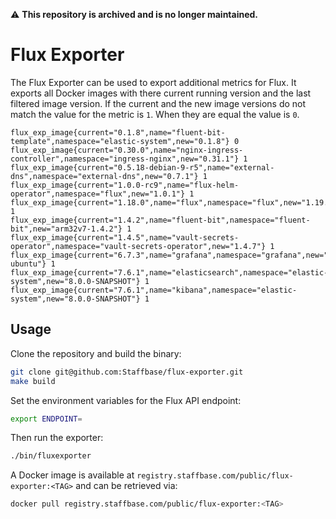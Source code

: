 ⚠️ **This repository is archived and is no longer maintained.**

# Flux Exporter

The Flux Exporter can be used to export additional metrics for Flux. It exports all Docker images with there current running version and the last filtered image version. If the current and the new image versions do not match the value for the metric is `1`. When they are equal the value is `0`.

```
flux_exp_image{current="0.1.8",name="fluent-bit-template",namespace="elastic-system",new="0.1.8"} 0
flux_exp_image{current="0.30.0",name="nginx-ingress-controller",namespace="ingress-nginx",new="0.31.1"} 1
flux_exp_image{current="0.5.18-debian-9-r5",name="external-dns",namespace="external-dns",new="0.7.1"} 1
flux_exp_image{current="1.0.0-rc9",name="flux-helm-operator",namespace="flux",new="1.0.1"} 1
flux_exp_image{current="1.18.0",name="flux",namespace="flux",new="1.19.0"} 1
flux_exp_image{current="1.4.2",name="fluent-bit",namespace="fluent-bit",new="arm32v7-1.4.2"} 1
flux_exp_image{current="1.4.5",name="vault-secrets-operator",namespace="vault-secrets-operator",new="1.4.7"} 1
flux_exp_image{current="6.7.3",name="grafana",namespace="grafana",new="master-ubuntu"} 1
flux_exp_image{current="7.6.1",name="elasticsearch",namespace="elastic-system",new="8.0.0-SNAPSHOT"} 1
flux_exp_image{current="7.6.1",name="kibana",namespace="elastic-system",new="8.0.0-SNAPSHOT"} 1
```

## Usage

Clone the repository and build the binary:

```sh
git clone git@github.com:Staffbase/flux-exporter.git
make build
```

Set the environment variables for the Flux API endpoint:

```sh
export ENDPOINT=
```

Then run the exporter:

```sh
./bin/fluxexporter
```

A Docker image is available at `registry.staffbase.com/public/flux-exporter:<TAG>` and can be retrieved via:

```sh
docker pull registry.staffbase.com/public/flux-exporter:<TAG>
```
